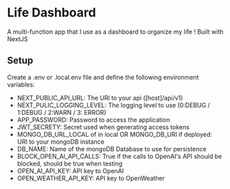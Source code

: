 # Life Dashboard
A multi-function app that I use as a dashboard to organize my life ! Built with NextJS
## Setup
Create a .env or .local.env file and define the following environment variables:
- NEXT_PUBLIC_API_URL: The URl to your api ([host]/api/v1)
- NEXT_PULIC_LOGGING_LEVEL: The logging level to use (0:DEBUG / 1:DEBUG / 2:WARN / 3: ERROR)
- APP_PASSWORD: Password to access the application
- JWT_SECRETY: Secret used when generating access tokens
- MONGO_DB_URL_LOCAL of in local OR MONGO_DB_URI if deployed: URI to your mongoDB instance
- DB_NAME: Name of the mongoDB Database to use for persistence
- BLOCK_OPEN_AI_API_CALLS: True if the calls to OpenAI's API should be blocked, should be true when testing
- OPEN_AI_API_KEY: API key to OpenAI
- OPEN_WEATHER_API_KEY: API key to OpenWeather